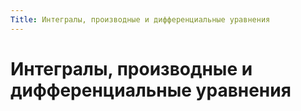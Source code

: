 ```yaml
---
Title: Интегралы, производные и дифференциальные уравнения
---
```



Интегралы, производные и дифференциальные уравнения
===================================================

